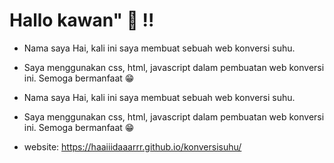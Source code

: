 # Hallo kawan" 👋 !!

- Nama saya Hai, kali ini saya membuat sebuah web konversi suhu.
- Saya menggunakan css, html, javascript dalam pembuatan web konversi ini. Semoga bermanfaat 😁

- Nama saya Hai, kali ini saya membuat sebuah web konversi suhu.
- Saya menggunakan css, html, javascript dalam pembuatan web konversi ini. Semoga bermanfaat 😁
- website: https://haaiiidaaarrr.github.io/konversisuhu/
